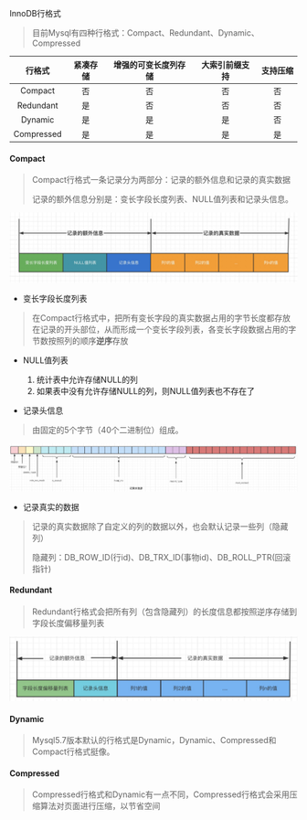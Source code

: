 InnoDB行格式

> 目前Mysql有四种行格式：Compact、Redundant、Dynamic、Compressed

|   行格式   | 紧凑存储 | 增强的可变长度列存储 | 大索引前缀支持 | 支持压缩 |
| :--------: | :------: | :------------------: | :------------: | :------: |
|  Compact   |    否    |          否          |       否       |    否    |
| Redundant  |    是    |          否          |       否       |    否    |
|  Dynamic   |    是    |          是          |       是       |    否    |
| Compressed |    是    |          是          |       是       |    是    |

#### Compact

> Compact行格式一条记录分为两部分：记录的额外信息和记录的真实数据
>
> 记录的额外信息分别是：变长字段长度列表、NULL值列表和记录头信息。



![compact行格式](../pics/Compact行格式.jpg)

- 变长字段长度列表

> 在Compact行格式中，把所有变长字段的真实数据占用的字节长度都存放在记录的开头部位，从而形成一个变长字段列表，各变长字段数据占用的字节数按照列的顺序**逆序**存放

- NULL值列表
    1. 统计表中允许存储NULL的列
    1. 如果表中没有允许存储NULL的列，则NULL值列表也不存在了


- 记录头信息

> 由固定的5个字节（40个二进制位）组成。



![compact行格式](../pics/Compact记录头信息.jpg)

- 记录真实的数据

> 记录的真实数据除了自定义的列的数据以外，也会默认记录一些列（隐藏列）
>
> 隐藏列：DB_ROW_ID(行id)、DB_TRX_ID(事物id)、DB_ROLL_PTR(回滚指针)

#### Redundant

> Redundant行格式会把所有列（包含隐藏列）的长度信息都按照逆序存储到字段长度偏移量列表



![img](../pics/Redundant行格式.jpg)

#### Dynamic

> Mysql5.7版本默认的行格式是Dynamic，Dynamic、Compressed和Compact行格式挺像。

#### Compressed

> Compressed行格式和Dynamic有一点不同，Compressed行格式会采用压缩算法对页面进行压缩，以节省空间

